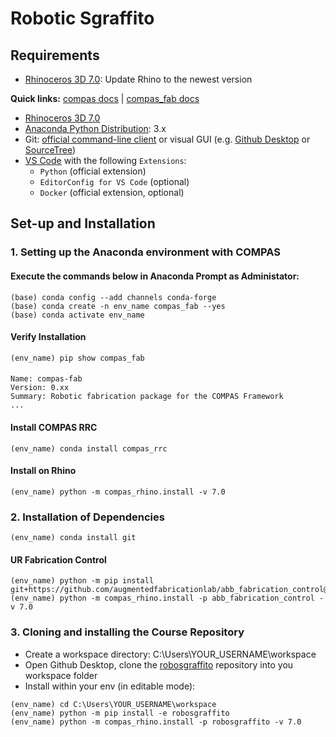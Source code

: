 # Robotic Sgraffito

## Requirements 
* [Rhinoceros 3D 7.0](https://www.rhino3d.com/): Update Rhino to the newest version

**Quick links:** [compas docs](https://compas-dev.github.io/main/) | [compas_fab docs](https://gramaziokohler.github.io/compas_fab/latest/)

* [Rhinoceros 3D 7.0](https://www.rhino3d.com/)
* [Anaconda Python Distribution](https://www.anaconda.com/download/): 3.x
* Git: [official command-line client](https://git-scm.com/) or visual GUI (e.g. [Github Desktop](https://desktop.github.com/) or [SourceTree](https://www.sourcetreeapp.com/))
* [VS Code](https://code.visualstudio.com/) with the following `Extensions`:
  * `Python` (official extension)
  * `EditorConfig for VS Code` (optional)
  * `Docker` (official extension, optional)

## Set-up and Installation

### 1. Setting up the Anaconda environment with COMPAS

#### Execute the commands below in Anaconda Prompt as Administator:
	
    (base) conda config --add channels conda-forge
    (base) conda create -n env_name compas_fab --yes
    (base) conda activate env_name
    
#### Verify Installation
    (env_name) pip show compas_fab

####
    Name: compas-fab
    Version: 0.xx
    Summary: Robotic fabrication package for the COMPAS Framework
    ...

#### Install COMPAS RRC

    (env_name) conda install compas_rrc

#### Install on Rhino

    (env_name) python -m compas_rhino.install -v 7.0


### 2. Installation of Dependencies

    (env_name) conda install git

#### UR Fabrication Control
    
    (env_name) python -m pip install git+https://github.com/augmentedfabricationlab/abb_fabrication_control@master#egg=abb_fabrication_control
    (env_name) python -m compas_rhino.install -p abb_fabrication_control -v 7.0

### 3. Cloning and installing the Course Repository

* Create a workspace directory: C:\Users\YOUR_USERNAME\workspace
* Open Github Desktop, clone the [robosgraffito](https://github.com/augmentedfabricationlab/robosgraffito) repository into you workspace folder 
* Install within your env (in editable mode):

```
(env_name) cd C:\Users\YOUR_USERNAME\workspace
(env_name) python -m pip install -e robosgraffito
(env_name) python -m compas_rhino.install -p robosgraffito -v 7.0
```

